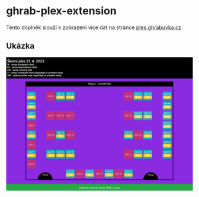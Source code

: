 # ghrab-plex-extension
Tento doplněk slouží k zobrazení více dat na stránce [ples.ghrabuvka.cz](https://ples.ghrabuvka.cz)
## Ukázka
![ukázka](showcase.png)
